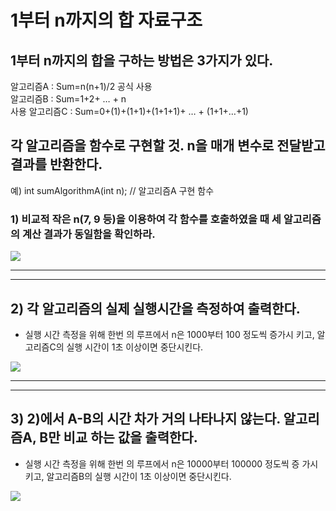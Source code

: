 # 1부터 n까지의 합 자료구조 

## 1부터 n까지의 합을 구하는 방법은 3가지가 있다. 
알고리즘A : Sum=n(n+1)/2  공식 사용 <br>
알고리즘B : Sum=1+2+ … + n  <br>
사용 알고리즘C : Sum=0+(1)+(1+1)+(1+1+1)+ … + (1+1+…+1)<br>
## 각 알고리즘을 함수로 구현할 것. n을 매개 변수로 전달받고 결과를 반환한다. 
 예)  int sumAlgorithmA(int n);  // 알고리즘A 구현 함수<br>
### 1) 비교적 작은 n(7, 9 등)을 이용하여 각 함수를 호출하였을 때 세 알고리즘의 계산 결과가 동일함을 확인하라.

<img src="https://user-images.githubusercontent.com/38793933/112169956-ffefe800-8c35-11eb-82ac-14f1dd875eeb.png">

<hr><hr>

## 2) 각 알고리즘의 실제 실행시간을 측정하여 출력한다. 
- 실행 시간 측정을 위해 한번 의 루프에서 n은 1000부터 100 정도씩 증가시 키고, 알고리즘C의 실행 시간이 1초 이상이면 중단시킨다. <br>

<img src="https://user-images.githubusercontent.com/38793933/112170334-552bf980-8c36-11eb-813b-a4a350fa2660.png">


<hr><hr>

## 3) 2)에서 A-B의 시간 차가 거의 나타나지 않는다. 알고리즘A, B만 비교 하는 값을 출력한다.  

- 실행 시간 측정을 위해 한번 의 루프에서 n은 10000부터 100000 정도씩 증 가시키고, 알고리즘B의 실행 시간이 1초 이상이면 중단시킨다. 

<img src="https://user-images.githubusercontent.com/38793933/112170616-8c9aa600-8c36-11eb-84ae-dd2cf11eebe1.png">

